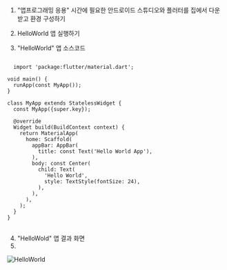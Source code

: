1. "앱프로그래밍 응용" 시간에 필요한 안드로이드 스튜디오와 플러터를 집에서 다운 받고 환경 구성하기
2. HelloWorld 앱 실행하기

3. "HelloWorld" 앱 소스코드
<pre>
<code>
  import 'package:flutter/material.dart';

void main() {
  runApp(const MyApp());
}

class MyApp extends StatelessWidget {
  const MyApp({super.key});

  @override
  Widget build(BuildContext context) {
    return MaterialApp(
      home: Scaffold(
        appBar: AppBar(
          title: const Text('Hello World App'),
        ),
        body: const Center(
          child: Text(
            'Hello World',
            style: TextStyle(fontSize: 24),
          ),
        ),
      ),
    );
  }
}
</code>
</pre>

4. "HelloWold" 앱 결과 화면
5. 
![HelloWorld](https://github.com/user-attachments/assets/789b1232-b7bc-44fb-a892-b6da5e84703b)
